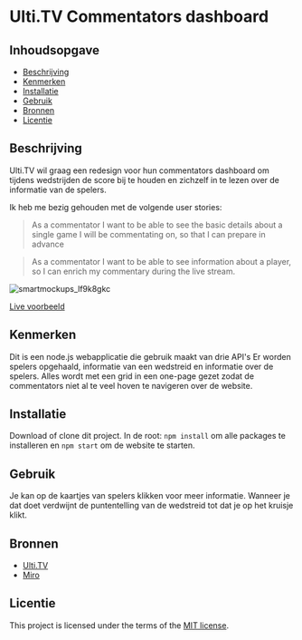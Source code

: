 # Ulti.TV Commentators dashboard

## Inhoudsopgave

  * [Beschrijving](#beschrijving)
  * [Kenmerken](#kenmerken)
  * [Installatie](#installatie)
  * [Gebruik](#gebruik)
  * [Bronnen](#bronnen)
  * [Licentie](#licentie)

## Beschrijving

Ulti.TV wil graag een redesign voor hun commentators dashboard om tijdens wedstrijden de score bij te houden en zichzelf in te lezen over de informatie van de spelers.

Ik heb me bezig gehouden met de volgende user stories:
> As a commentator I want to be able to see the basic details about a single game I will be commentating on, so that I can prepare in advance

> As a commentator I want to be able to see information about a player, so I can enrich my commentary during the live stream.

![smartmockups_lf9k8gkc](https://user-images.githubusercontent.com/60781257/225287677-b9449dad-eed4-477d-b31e-0f843d89b172.png)

[Live voorbeeld](https://weak-puce-bonobo-shoe.cyclic.app)

## Kenmerken
Dit is een node.js webapplicatie die gebruik maakt van drie API's Er worden spelers opgehaald, informatie van een wedstreid en informatie over de spelers. Alles wordt met een grid in een one-page gezet zodat de commentators niet al te veel hoven te navigeren over de website.

## Installatie
Download of clone dit project. In de root: `npm install` om alle packages te installeren en `npm start` om de website te starten.

## Gebruik
Je kan op de kaartjes van spelers klikken voor meer informatie. Wanneer je dat doet verdwijnt de puntentelling van de wedstreid tot dat je op het kruisje klikt.

## Bronnen
* [Ulti.TV](https://ulti.tv)
* [Miro](https://miro.com/app/board/uXjVPhWkx8o=/)

## Licentie

This project is licensed under the terms of the [MIT license](./LICENSE).
